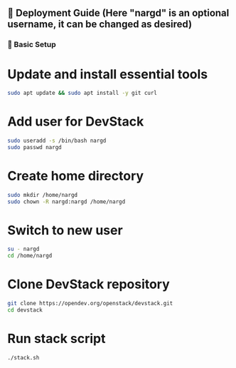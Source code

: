 ## 🚀 Deployment Guide (Here "nargd" is an optional username, it can be changed as desired)

### 🔧 Basic Setup


# Update and install essential tools
```bash
sudo apt update && sudo apt install -y git curl
```

# Add user for DevStack
```bash
sudo useradd -s /bin/bash nargd
sudo passwd nargd
```

# Create home directory
```bash
sudo mkdir /home/nargd
sudo chown -R nargd:nargd /home/nargd
```

# Switch to new user
```bash
su - nargd
cd /home/nargd
```

# Clone DevStack repository
```bash
git clone https://opendev.org/openstack/devstack.git
cd devstack
```

# Run stack script
```bash
./stack.sh
```
